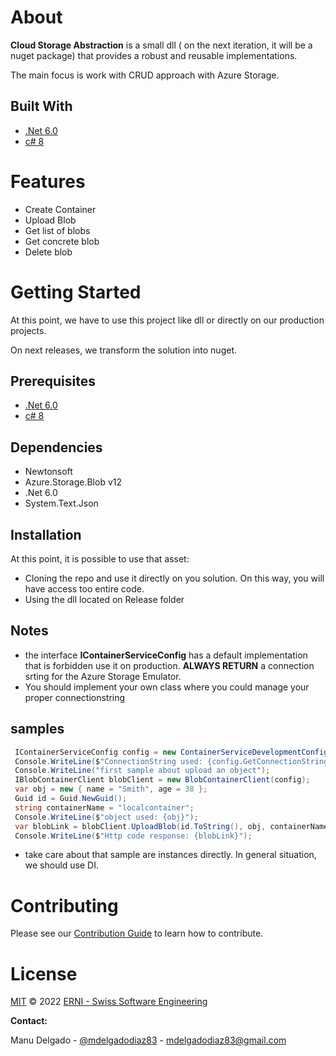 # About 
**Cloud Storage Abstraction** is a small dll ( on the next iteration, it will be a nuget package) that provides a robust and reusable implementations. 

The main focus is work with CRUD approach with Azure Storage.

## Built With

- [.Net 6.0](https://docs.microsoft.com/en-us/dotnet/core/whats-new/dotnet-6)
- [c# 8](https://docs.microsoft.com/es-es/dotnet/csharp/whats-new/csharp-8)


# Features
- Create Container
- Upload Blob
- Get list of blobs
- Get concrete blob
- Delete blob

# Getting Started
At this point, we have to use this project like dll or directly on our production projects.

On next releases, we transform the solution into nuget. 

## Prerequisites

- [.Net 6.0](https://docs.microsoft.com/en-us/dotnet/core/whats-new/dotnet-6)
- [c# 8](https://docs.microsoft.com/es-es/dotnet/csharp/whats-new/csharp-8)


## Dependencies

- Newtonsoft 
- Azure.Storage.Blob v12 
- .Net 6.0
- System.Text.Json

## Installation
At this point, it is possible to use that asset:
- Cloning the repo and use it directly on you solution. On this way, you will have access too entire code. 
- Using the dll located on Release folder

## Notes

- the interface **IContainerServiceConfig** has a default implementation that is forbidden use it on production. **ALWAYS RETURN** a connection srting for the Azure Storage Emulator. 
- You should implement your own class where you could manage your proper connectionstring

## samples

```c#
 IContainerServiceConfig config = new ContainerServiceDevelopmentConfig();
 Console.WriteLine($"ConnectionString used: {config.GetConnectionString()}");
 Console.WriteLine("first sample about upload an object");
 IBlobContainerClient blobClient = new BlobContainerClient(config);
 var obj = new { name = "Smith", age = 38 };
 Guid id = Guid.NewGuid();
 string containerName = "localcontainer";
 Console.WriteLine($"object used: {obj}");
 var blobLink = blobClient.UploadBlob(id.ToString(), obj, containerName).Result;
 Console.WriteLine($"Http code response: {blobLink}");
```
* take care about that sample are instances directly. In general situation, we should use DI. 

# Contributing

Please see our [Contribution Guide](CONTRIBUTING.md) to learn how to contribute.

# License

[MIT](LICENSE) © 2022 [ERNI - Swiss Software Engineering](https://www.betterask.erni)

**Contact:** 

Manu Delgado  - [@mdelgadodiaz83](https://twitter.com/MDelgadoDiaz83) - mdelgadodiaz83@gmail.com